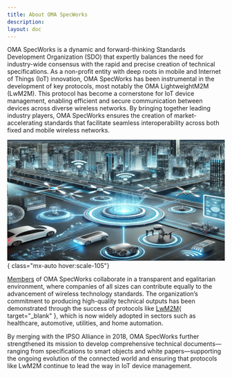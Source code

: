 ```yaml
---
title: About OMA SpecWorks
description:
layout: doc
---
```


OMA SpecWorks is a dynamic and forward-thinking Standards Development
Organization (SDO) that expertly balances the need for industry-wide consensus
with the rapid and precise creation of technical specifications. As a non-profit
entity with deep roots in mobile and Internet of Things (IoT) innovation, OMA
SpecWorks has been instrumental in the development of key protocols, most notably
the OMA LightweightM2M (LwM2M). This protocol has become a cornerstone for IoT
device management, enabling efficient and secure communication between devices
across diverse wireless networks. By bringing together leading industry players,
OMA SpecWorks ensures the creation of market-accelerating standards that
facilitate seamless interoperability across both fixed and mobile wireless
networks.

![](/images/omaspecworks/about/DALL_E_Idea_machine_landscape.png){ class="mx-auto hover:scale-105"}

[Members](/omaspecworks/membership/members) of OMA SpecWorks collaborate in a
transparent and egalitarian environment, where companies of all sizes can
contribute equally to the advancement of wireless technology standards. The
organization’s commitment to producing high-quality technical outputs has been
demonstrated through the success of protocols like [LwM2M](/lwm2m/about/what-is){ target="_blank" },
which is now widely adopted in sectors such as healthcare, automotive,
utilities, and home automation.

By merging with the IPSO Alliance in 2018, OMA SpecWorks further
strengthened its mission to develop comprehensive technical documents—ranging
from specifications to smart objects and white papers—supporting the ongoing
evolution of the connected world and ensuring that protocols like LwM2M
continue to lead the way in IoT device management.

